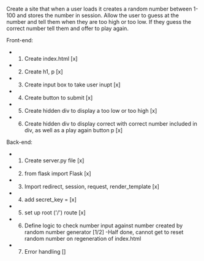 Create a site that when a user loads it creates a random number between 1-100
and stores the number in session. Allow the user to guess at the number and tell
them when they are too high or too low. If they guess the correct number tell them
and offer to play again.

Front-end:
- 1) Create index.html [x]
- 2) Create h1, p [x]
- 3) Create input box to take user inupt [x]
- 4) Create button to submit [x]
- 5) Create hidden div to display a too low or too high [x]
- 6) Create hidden div to display correct with correct number included in div,
		as well as a play again button p [x]

Back-end:
- 1) Create server.py file [x]
- 2) from flask import Flask [x]
- 3) Import redirect, session, request, render_template [x]
- 4) add secret_key = [x]
- 5) set up root ('/') route [x]
- 6) Define logic to check number input against number created by random number generator [1/2]
	-Half done, cannot get to reset random number on regeneration of index.html
- 7) Error handling []
